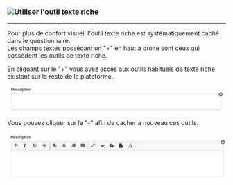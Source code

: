 ### ![](/assets/quiz-fig25.png)Utiliser l'outil texte riche

---

Pour plus de confort visuel, l'outil texte riche est systématiquement caché dans le questionnaire.  
Les champs textes possédant un "+" en haut à droite sont ceux qui possèdent les outils de texte riche.

En cliquant sur le "+" vous avez accès aux outils habituels de texte riche existant sur le reste de la plateforme.

![](/fr/resources/quiz/images/quiz-fig25.png)

Vous pouvez cliquer sur le "-" afin de cacher à nouveau ces outils.

![](/fr/resources/quiz/images/quiz-fig26.png)

